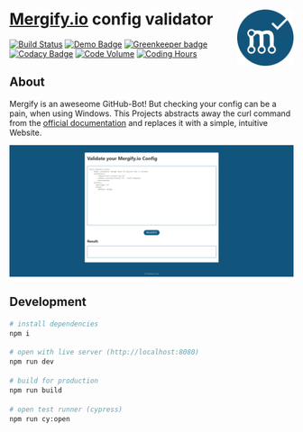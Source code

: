 # [Mergify.io](https://mergify.io) config validator <img height="100" src="./src/img/icon.png" align="right" />

[![Build Status](https://travis-ci.com/adrianjost/mergify-verify.svg?branch=master)](https://travis-ci.com/adrianjost/mergify-verify)
[![Demo Badge](https://img.shields.io/badge/Demo-Deployed-brightgreen.svg)](https://mergify.adrianjost.dev/)
[![Greenkeeper badge](https://badges.greenkeeper.io/adrianjost/mergify-verify.svg)](https://greenkeeper.io/)
[![Codacy Badge](https://api.codacy.com/project/badge/Grade/7da77c6fbbca436cafb20b7d0065160b)](https://app.codacy.com/app/adrianjost/mergify-verify?utm_source=github.com&utm_medium=referral&utm_content=adrianjost/mergify-verify&utm_campaign=Badge_Grade_Dashboard)
[![Code Volume](https://api.gitential.com/accounts/1294/projects/1711/badges/code-volume.svg)](https://gitential.com/accounts/1294/projects/1711/share?uuid=7ef433a1-51c4-4570-9ef9-7bc393e5d3e3&utm_source=shield&utm_medium=shield&utm_campaign=1711)
[![Coding Hours](https://api.gitential.com/accounts/1294/projects/1711/badges/coding-hours.svg)](https://gitential.com/accounts/1294/projects/1711/share?uuid=7ef433a1-51c4-4570-9ef9-7bc393e5d3e3&utm_source=shield&utm_medium=shield&utm_campaign=1711)

## About

Mergify is an aweseome GitHub-Bot! But checking your config can be a pain, when using Windows.
This Projects abstracts away the curl command from the [official documentation](https://doc.mergify.io/configuration.html#validation) and replaces it with a simple, intuitive Website.

[![image](./src/img/screenshot.png)](https://mergify.adrianjost.dev)

## Development

```bash
# install dependencies
npm i

# open with live server (http://localhost:8080)
npm run dev

# build for production
npm run build

# open test runner (cypress)
npm run cy:open
```
